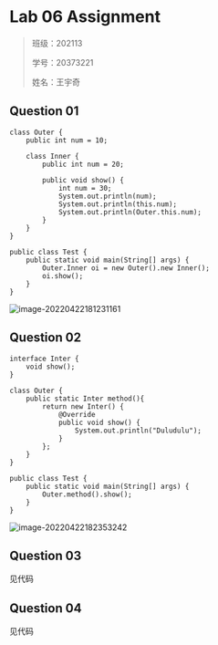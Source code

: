 # Lab 06 Assignment

> 班级：202113
> 
> 学号：20373221
> 
> 姓名：王宇奇

## Question 01

```
class Outer {
    public int num = 10;

    class Inner {
        public int num = 20;

        public void show() {
            int num = 30;
            System.out.println(num);
            System.out.println(this.num);
            System.out.println(Outer.this.num);
        }
    }
}

public class Test {
    public static void main(String[] args) {
        Outer.Inner oi = new Outer().new Inner();
        oi.show();
    }
}
```

![image-20220422181231161](C:\Users\Ando\AppData\Roaming\Typora\typora-user-images\image-20220422181231161.png)

## Question 02

```
interface Inter {
    void show();
}

class Outer {
    public static Inter method(){
        return new Inter() {
            @Override
            public void show() {
                System.out.println("Duludulu");
            }
        };
    }
}

public class Test {
    public static void main(String[] args) {
        Outer.method().show();
    }
}
```

![image-20220422182353242](C:\Users\Ando\AppData\Roaming\Typora\typora-user-images\image-20220422182353242.png)

## Question 03

见代码

## Question 04

见代码